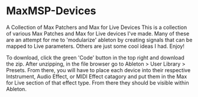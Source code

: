 # MaxMSP-Devices
A Collection of Max Patchers and Max for Live Devices
This is a collection of various Max Patches and Max for Live devices I've made. Many of these are an attempt for me to 'modularize' ableton by creating
signals that can be mapped to Live parameters. Others are just some cool ideas I had. Enjoy!

To download, click the green 'Code' button in the top right and download the zip. After unzipping, in the file browser go to Ableton > User Library > Presets. From there, you will have to place each device into their respective Intstrument, Audio Effect, or MIDI Effect catagory and put them in the Max for Live section of that effect type. From there they should be visible within Ableton.
